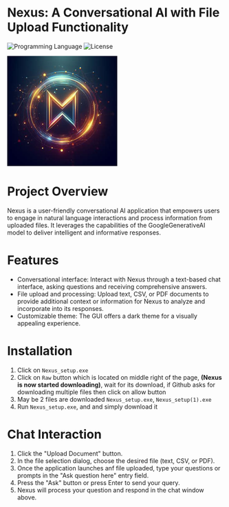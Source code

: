 # Nexus: A Conversational AI with File Upload Functionality

![Programming Language](https://img.shields.io/badge/Programming_Language-Python-blue)
![License](https://img.shields.io/badge/License-MIT-yellow)

![My Icon](Logo.png)



# Project Overview

Nexus is a user-friendly conversational AI application that empowers users to engage in natural language interactions and process information from uploaded files. It leverages the capabilities of the GoogleGenerativeAI model to deliver intelligent and informative responses.

# Features

- Conversational interface: Interact with Nexus through a text-based chat interface, asking questions and receiving comprehensive answers.
- File upload and processing: Upload text, CSV, or PDF documents to provide additional context or information for Nexus to analyze and incorporate into its responses.
- Customizable theme: The GUI offers a dark theme for a visually appealing experience.

# Installation

1. Click on ```Nexus_setup.exe```
2. Click on ```Raw``` button which is located on middle right of the page, **(Nexus is now started downloading)**, wait for its download, if Github asks for downloading multiple files then click on allow button
3. May be 2 files are downloaded ```Nexus_setup.exe```, ```Nexus_setup(1).exe```
4. Run ```Nexus_setup.exe```, and and simply download it

# Chat Interaction

1. Click the "Upload Document" button.
2. In the file selection dialog, choose the desired file (text, CSV, or PDF).
3. Once the application launches anf file uploaded, type your questions or prompts in the "Ask question here" entry field.
4. Press the "Ask" button or press Enter to send your query.
5. Nexus will process your question and respond in the chat window above.